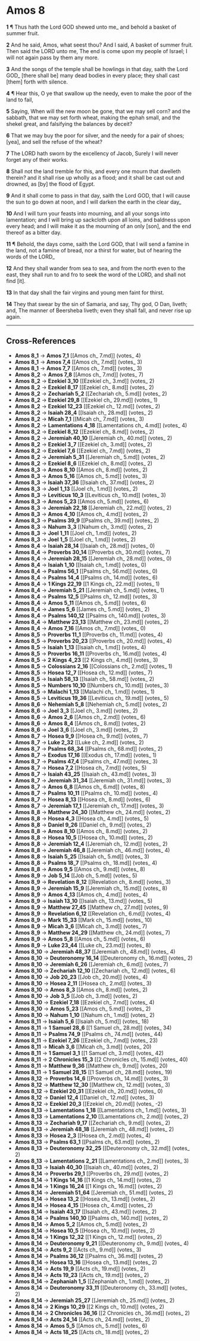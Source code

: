 # Amos 8

**1** ¶ Thus hath the Lord GOD shewed unto me_ and behold a basket of summer fruit.

**2** And he said, Amos, what seest thou? And I said, A basket of summer fruit. Then said the LORD unto me, The end is come upon my people of Israel; I will not again pass by them any more.

**3** And the songs of the temple shall be howlings in that day, saith the Lord GOD_ [there shall be] many dead bodies in every place; they shall cast [them] forth with silence.

**4** ¶ Hear this, O ye that swallow up the needy, even to make the poor of the land to fail,

**5** Saying, When will the new moon be gone, that we may sell corn? and the sabbath, that we may set forth wheat, making the ephah small, and the shekel great, and falsifying the balances by deceit?

**6** That we may buy the poor for silver, and the needy for a pair of shoes; [yea], and sell the refuse of the wheat?

**7** The LORD hath sworn by the excellency of Jacob, Surely I will never forget any of their works.

**8** Shall not the land tremble for this, and every one mourn that dwelleth therein? and it shall rise up wholly as a flood; and it shall be cast out and drowned, as [by] the flood of Egypt.

**9** And it shall come to pass in that day, saith the Lord GOD, that I will cause the sun to go down at noon, and I will darken the earth in the clear day_

**10** And I will turn your feasts into mourning, and all your songs into lamentation; and I will bring up sackcloth upon all loins, and baldness upon every head; and I will make it as the mourning of an only [son], and the end thereof as a bitter day.

**11** ¶ Behold, the days come, saith the Lord GOD, that I will send a famine in the land, not a famine of bread, nor a thirst for water, but of hearing the words of the LORD_

**12** And they shall wander from sea to sea, and from the north even to the east, they shall run to and fro to seek the word of the LORD, and shall not find [it].

**13** In that day shall the fair virgins and young men faint for thirst.

**14** They that swear by the sin of Samaria, and say, Thy god, O Dan, liveth; and, The manner of Beersheba liveth; even they shall fall, and never rise up again.

---

## Cross-References

- **Amos 8_1** → **Amos 7_1** [[Amos ch_ 7.md]] (votes_ 4)
- **Amos 8_1** → **Amos 7_4** [[Amos ch_ 7.md]] (votes_ 3)
- **Amos 8_1** → **Amos 7_7** [[Amos ch_ 7.md]] (votes_ 3)
- **Amos 8_2** → **Amos 7_8** [[Amos ch_ 7.md]] (votes_ 7)
- **Amos 8_2** → **Ezekiel 3_10** [[Ezekiel ch_ 3.md]] (votes_ 2)
- **Amos 8_2** → **Ezekiel 8_17** [[Ezekiel ch_ 8.md]] (votes_ 2)
- **Amos 8_2** → **Zechariah 5_2** [[Zechariah ch_ 5.md]] (votes_ 2)
- **Amos 8_2** → **Ezekiel 29_8** [[Ezekiel ch_ 29.md]] (votes_ 1)
- **Amos 8_2** → **Ezekiel 12_23** [[Ezekiel ch_ 12.md]] (votes_ 2)
- **Amos 8_2** → **Isaiah 28_4** [[Isaiah ch_ 28.md]] (votes_ 2)
- **Amos 8_2** → **Micah 7_1** [[Micah ch_ 7.md]] (votes_ 3)
- **Amos 8_2** → **Lamentations 4_18** [[Lamentations ch_ 4.md]] (votes_ 4)
- **Amos 8_2** → **Ezekiel 8_12** [[Ezekiel ch_ 8.md]] (votes_ 2)
- **Amos 8_2** → **Jeremiah 40_10** [[Jeremiah ch_ 40.md]] (votes_ 2)
- **Amos 8_2** → **Ezekiel 3_7** [[Ezekiel ch_ 3.md]] (votes_ 2)
- **Amos 8_2** → **Ezekiel 7_6** [[Ezekiel ch_ 7.md]] (votes_ 2)
- **Amos 8_2** → **Jeremiah 5_31** [[Jeremiah ch_ 5.md]] (votes_ 2)
- **Amos 8_2** → **Ezekiel 8_6** [[Ezekiel ch_ 8.md]] (votes_ 2)
- **Amos 8_3** → **Amos 8_10** [[Amos ch_ 8.md]] (votes_ 2)
- **Amos 8_3** → **Amos 5_16** [[Amos ch_ 5.md]] (votes_ 3)
- **Amos 8_3** → **Isaiah 37_36** [[Isaiah ch_ 37.md]] (votes_ 2)
- **Amos 8_3** → **Joel 1_13** [[Joel ch_ 1.md]] (votes_ 2)
- **Amos 8_3** → **Leviticus 10_3** [[Leviticus ch_ 10.md]] (votes_ 3)
- **Amos 8_3** → **Amos 5_23** [[Amos ch_ 5.md]] (votes_ 6)
- **Amos 8_3** → **Jeremiah 22_18** [[Jeremiah ch_ 22.md]] (votes_ 2)
- **Amos 8_3** → **Amos 4_10** [[Amos ch_ 4.md]] (votes_ 2)
- **Amos 8_3** → **Psalms 39_9** [[Psalms ch_ 39.md]] (votes_ 2)
- **Amos 8_3** → **Nahum 3_3** [[Nahum ch_ 3.md]] (votes_ 2)
- **Amos 8_3** → **Joel 1_11** [[Joel ch_ 1.md]] (votes_ 2)
- **Amos 8_3** → **Joel 1_5** [[Joel ch_ 1.md]] (votes_ 2)
- **Amos 8_4** → **Isaiah 28_14** [[Isaiah ch_ 28.md]] (votes_ 0)
- **Amos 8_4** → **Proverbs 30_14** [[Proverbs ch_ 30.md]] (votes_ 7)
- **Amos 8_4** → **Jeremiah 28_15** [[Jeremiah ch_ 28.md]] (votes_ 0)
- **Amos 8_4** → **Isaiah 1_10** [[Isaiah ch_ 1.md]] (votes_ 0)
- **Amos 8_4** → **Psalms 56_1** [[Psalms ch_ 56.md]] (votes_ 0)
- **Amos 8_4** → **Psalms 14_4** [[Psalms ch_ 14.md]] (votes_ 6)
- **Amos 8_4** → **1 Kings 22_19** [[1 Kings ch_ 22.md]] (votes_ 1)
- **Amos 8_4** → **Jeremiah 5_21** [[Jeremiah ch_ 5.md]] (votes_ 1)
- **Amos 8_4** → **Psalms 12_5** [[Psalms ch_ 12.md]] (votes_ 3)
- **Amos 8_4** → **Amos 5_11** [[Amos ch_ 5.md]] (votes_ 6)
- **Amos 8_4** → **James 5_6** [[James ch_ 5.md]] (votes_ 2)
- **Amos 8_4** → **Psalms 140_12** [[Psalms ch_ 140.md]] (votes_ 3)
- **Amos 8_4** → **Matthew 23_13** [[Matthew ch_ 23.md]] (votes_ 2)
- **Amos 8_4** → **Amos 7_16** [[Amos ch_ 7.md]] (votes_ 0)
- **Amos 8_5** → **Proverbs 11_1** [[Proverbs ch_ 11.md]] (votes_ 4)
- **Amos 8_5** → **Proverbs 20_23** [[Proverbs ch_ 20.md]] (votes_ 4)
- **Amos 8_5** → **Isaiah 1_13** [[Isaiah ch_ 1.md]] (votes_ 4)
- **Amos 8_5** → **Proverbs 16_11** [[Proverbs ch_ 16.md]] (votes_ 4)
- **Amos 8_5** → **2 Kings 4_23** [[2 Kings ch_ 4.md]] (votes_ 3)
- **Amos 8_5** → **Colossians 2_16** [[Colossians ch_ 2.md]] (votes_ 1)
- **Amos 8_5** → **Hosea 12_7** [[Hosea ch_ 12.md]] (votes_ 7)
- **Amos 8_5** → **Isaiah 58_13** [[Isaiah ch_ 58.md]] (votes_ 2)
- **Amos 8_5** → **Numbers 10_10** [[Numbers ch_ 10.md]] (votes_ 3)
- **Amos 8_5** → **Malachi 1_13** [[Malachi ch_ 1.md]] (votes_ 1)
- **Amos 8_5** → **Leviticus 19_36** [[Leviticus ch_ 19.md]] (votes_ 5)
- **Amos 8_6** → **Nehemiah 5_8** [[Nehemiah ch_ 5.md]] (votes_ 2)
- **Amos 8_6** → **Joel 3_3** [[Joel ch_ 3.md]] (votes_ 2)
- **Amos 8_6** → **Amos 2_6** [[Amos ch_ 2.md]] (votes_ 6)
- **Amos 8_6** → **Amos 8_4** [[Amos ch_ 8.md]] (votes_ 2)
- **Amos 8_6** → **Joel 3_6** [[Joel ch_ 3.md]] (votes_ 2)
- **Amos 8_7** → **Hosea 9_9** [[Hosea ch_ 9.md]] (votes_ 7)
- **Amos 8_7** → **Luke 2_32** [[Luke ch_ 2.md]] (votes_ 2)
- **Amos 8_7** → **Psalms 68_34** [[Psalms ch_ 68.md]] (votes_ 2)
- **Amos 8_7** → **Exodus 17_16** [[Exodus ch_ 17.md]] (votes_ 1)
- **Amos 8_7** → **Psalms 47_4** [[Psalms ch_ 47.md]] (votes_ 3)
- **Amos 8_7** → **Hosea 7_2** [[Hosea ch_ 7.md]] (votes_ 5)
- **Amos 8_7** → **Isaiah 43_25** [[Isaiah ch_ 43.md]] (votes_ 3)
- **Amos 8_7** → **Jeremiah 31_34** [[Jeremiah ch_ 31.md]] (votes_ 3)
- **Amos 8_7** → **Amos 6_8** [[Amos ch_ 6.md]] (votes_ 8)
- **Amos 8_7** → **Psalms 10_11** [[Psalms ch_ 10.md]] (votes_ 4)
- **Amos 8_7** → **Hosea 8_13** [[Hosea ch_ 8.md]] (votes_ 6)
- **Amos 8_7** → **Jeremiah 17_1** [[Jeremiah ch_ 17.md]] (votes_ 3)
- **Amos 8_8** → **Matthew 24_30** [[Matthew ch_ 24.md]] (votes_ 2)
- **Amos 8_8** → **Hosea 4_3** [[Hosea ch_ 4.md]] (votes_ 5)
- **Amos 8_8** → **Daniel 9_26** [[Daniel ch_ 9.md]] (votes_ 2)
- **Amos 8_8** → **Amos 8_10** [[Amos ch_ 8.md]] (votes_ 2)
- **Amos 8_8** → **Hosea 10_5** [[Hosea ch_ 10.md]] (votes_ 2)
- **Amos 8_8** → **Jeremiah 12_4** [[Jeremiah ch_ 12.md]] (votes_ 2)
- **Amos 8_8** → **Jeremiah 46_8** [[Jeremiah ch_ 46.md]] (votes_ 4)
- **Amos 8_8** → **Isaiah 5_25** [[Isaiah ch_ 5.md]] (votes_ 3)
- **Amos 8_8** → **Psalms 18_7** [[Psalms ch_ 18.md]] (votes_ 4)
- **Amos 8_8** → **Amos 9_5** [[Amos ch_ 9.md]] (votes_ 8)
- **Amos 8_9** → **Job 5_14** [[Job ch_ 5.md]] (votes_ 5)
- **Amos 8_9** → **Revelation 8_12** [[Revelation ch_ 8.md]] (votes_ 3)
- **Amos 8_9** → **Jeremiah 15_9** [[Jeremiah ch_ 15.md]] (votes_ 8)
- **Amos 8_9** → **Amos 4_13** [[Amos ch_ 4.md]] (votes_ 4)
- **Amos 8_9** → **Isaiah 13_10** [[Isaiah ch_ 13.md]] (votes_ 5)
- **Amos 8_9** → **Matthew 27_45** [[Matthew ch_ 27.md]] (votes_ 9)
- **Amos 8_9** → **Revelation 6_12** [[Revelation ch_ 6.md]] (votes_ 4)
- **Amos 8_9** → **Mark 15_33** [[Mark ch_ 15.md]] (votes_ 10)
- **Amos 8_9** → **Micah 3_6** [[Micah ch_ 3.md]] (votes_ 7)
- **Amos 8_9** → **Matthew 24_29** [[Matthew ch_ 24.md]] (votes_ 7)
- **Amos 8_9** → **Amos 5_8** [[Amos ch_ 5.md]] (votes_ 6)
- **Amos 8_9** → **Luke 23_44** [[Luke ch_ 23.md]] (votes_ 8)
- **Amos 8_10** → **Jeremiah 48_37** [[Jeremiah ch_ 48.md]] (votes_ 4)
- **Amos 8_10** → **Deuteronomy 16_14** [[Deuteronomy ch_ 16.md]] (votes_ 2)
- **Amos 8_10** → **Jeremiah 6_26** [[Jeremiah ch_ 6.md]] (votes_ 7)
- **Amos 8_10** → **Zechariah 12_10** [[Zechariah ch_ 12.md]] (votes_ 6)
- **Amos 8_10** → **Job 20_23** [[Job ch_ 20.md]] (votes_ 4)
- **Amos 8_10** → **Hosea 2_11** [[Hosea ch_ 2.md]] (votes_ 3)
- **Amos 8_10** → **Amos 8_3** [[Amos ch_ 8.md]] (votes_ 2)
- **Amos 8_10** → **Job 3_5** [[Job ch_ 3.md]] (votes_ 2)
- **Amos 8_10** → **Ezekiel 7_18** [[Ezekiel ch_ 7.md]] (votes_ 4)
- **Amos 8_10** → **Amos 5_23** [[Amos ch_ 5.md]] (votes_ 2)
- **Amos 8_10** → **Nahum 1_10** [[Nahum ch_ 1.md]] (votes_ 2)
- **Amos 8_11** → **Isaiah 5_6** [[Isaiah ch_ 5.md]] (votes_ 18)
- **Amos 8_11** → **1 Samuel 28_6** [[1 Samuel ch_ 28.md]] (votes_ 34)
- **Amos 8_11** → **Psalms 74_9** [[Psalms ch_ 74.md]] (votes_ 44)
- **Amos 8_11** → **Ezekiel 7_26** [[Ezekiel ch_ 7.md]] (votes_ 23)
- **Amos 8_11** → **Micah 3_6** [[Micah ch_ 3.md]] (votes_ 20)
- **Amos 8_11** → **1 Samuel 3_1** [[1 Samuel ch_ 3.md]] (votes_ 42)
- **Amos 8_11** → **2 Chronicles 15_3** [[2 Chronicles ch_ 15.md]] (votes_ 40)
- **Amos 8_11** → **Matthew 9_36** [[Matthew ch_ 9.md]] (votes_ 20)
- **Amos 8_11** → **1 Samuel 28_15** [[1 Samuel ch_ 28.md]] (votes_ 19)
- **Amos 8_12** → **Proverbs 14_6** [[Proverbs ch_ 14.md]] (votes_ 3)
- **Amos 8_12** → **Matthew 12_30** [[Matthew ch_ 12.md]] (votes_ 3)
- **Amos 8_12** → **Ezekiel 20_31** [[Ezekiel ch_ 20.md]] (votes_ 0)
- **Amos 8_12** → **Daniel 12_4** [[Daniel ch_ 12.md]] (votes_ 3)
- **Amos 8_12** → **Ezekiel 20_3** [[Ezekiel ch_ 20.md]] (votes_ -2)
- **Amos 8_13** → **Lamentations 1_18** [[Lamentations ch_ 1.md]] (votes_ 3)
- **Amos 8_13** → **Lamentations 2_10** [[Lamentations ch_ 2.md]] (votes_ 2)
- **Amos 8_13** → **Zechariah 9_17** [[Zechariah ch_ 9.md]] (votes_ 2)
- **Amos 8_13** → **Jeremiah 48_18** [[Jeremiah ch_ 48.md]] (votes_ 2)
- **Amos 8_13** → **Hosea 2_3** [[Hosea ch_ 2.md]] (votes_ 4)
- **Amos 8_13** → **Psalms 63_1** [[Psalms ch_ 63.md]] (votes_ 2)
- **Amos 8_13** → **Deuteronomy 32_25** [[Deuteronomy ch_ 32.md]] (votes_ 2)
- **Amos 8_13** → **Lamentations 2_21** [[Lamentations ch_ 2.md]] (votes_ 3)
- **Amos 8_13** → **Isaiah 40_30** [[Isaiah ch_ 40.md]] (votes_ 2)
- **Amos 8_14** → **Proverbs 29_1** [[Proverbs ch_ 29.md]] (votes_ 2)
- **Amos 8_14** → **1 Kings 14_16** [[1 Kings ch_ 14.md]] (votes_ 2)
- **Amos 8_14** → **1 Kings 16_24** [[1 Kings ch_ 16.md]] (votes_ 2)
- **Amos 8_14** → **Jeremiah 51_64** [[Jeremiah ch_ 51.md]] (votes_ 2)
- **Amos 8_14** → **Hosea 13_2** [[Hosea ch_ 13.md]] (votes_ 2)
- **Amos 8_14** → **Hosea 4_15** [[Hosea ch_ 4.md]] (votes_ 2)
- **Amos 8_14** → **Isaiah 43_17** [[Isaiah ch_ 43.md]] (votes_ 2)
- **Amos 8_14** → **Psalms 140_10** [[Psalms ch_ 140.md]] (votes_ 2)
- **Amos 8_14** → **Amos 5_2** [[Amos ch_ 5.md]] (votes_ 2)
- **Amos 8_14** → **Hosea 10_5** [[Hosea ch_ 10.md]] (votes_ 2)
- **Amos 8_14** → **1 Kings 12_32** [[1 Kings ch_ 12.md]] (votes_ 2)
- **Amos 8_14** → **Deuteronomy 9_21** [[Deuteronomy ch_ 9.md]] (votes_ 4)
- **Amos 8_14** → **Acts 9_2** [[Acts ch_ 9.md]] (votes_ 3)
- **Amos 8_14** → **Psalms 36_12** [[Psalms ch_ 36.md]] (votes_ 2)
- **Amos 8_14** → **Hosea 13_16** [[Hosea ch_ 13.md]] (votes_ 2)
- **Amos 8_14** → **Acts 19_9** [[Acts ch_ 19.md]] (votes_ 2)
- **Amos 8_14** → **Acts 19_23** [[Acts ch_ 19.md]] (votes_ 2)
- **Amos 8_14** → **Zephaniah 1_5** [[Zephaniah ch_ 1.md]] (votes_ 2)
- **Amos 8_14** → **Deuteronomy 33_11** [[Deuteronomy ch_ 33.md]] (votes_ 2)
- **Amos 8_14** → **Jeremiah 25_27** [[Jeremiah ch_ 25.md]] (votes_ 2)
- **Amos 8_14** → **2 Kings 10_29** [[2 Kings ch_ 10.md]] (votes_ 2)
- **Amos 8_14** → **2 Chronicles 36_16** [[2 Chronicles ch_ 36.md]] (votes_ 2)
- **Amos 8_14** → **Acts 24_14** [[Acts ch_ 24.md]] (votes_ 2)
- **Amos 8_14** → **Amos 5_5** [[Amos ch_ 5.md]] (votes_ 6)
- **Amos 8_14** → **Acts 18_25** [[Acts ch_ 18.md]] (votes_ 2)
